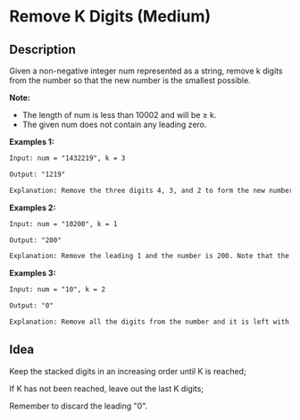 # Remove K Digits (Medium)

## Description
Given a non-negative integer num represented as a string, remove k digits from the number so that the new number is the smallest possible.

**Note:**
- The length of num is less than 10002 and will be ≥ k.
- The given num does not contain any leading zero.

**Examples 1:**
```html
Input: num = "1432219", k = 3

Output: "1219"

Explanation: Remove the three digits 4, 3, and 2 to form the new number 1219 which is the smallest.
```

**Examples 2:**
```html
Input: num = "10200", k = 1

Output: "200"

Explanation: Remove the leading 1 and the number is 200. Note that the output must not contain leading zeroes.
```

**Examples 3:**
```html
Input: num = "10", k = 2

Output: "0"

Explanation: Remove all the digits from the number and it is left with nothing which is 0.
```

## Idea
Keep the stacked digits in an increasing order until K is reached;

If K has not been reached, leave out the last K digits;

Remember to discard the leading "0".